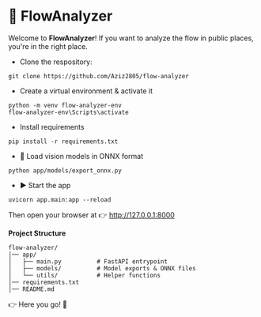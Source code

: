 # 🚀 FlowAnalyzer 

Welcome to **FlowAnalyzer**!
If you want to analyze the flow in public places, you're in the right place.


- Clone the respository:
```
git clone https://github.com/Aziz2805/flow-analyzer
```
- Create a virtual environment & activate it
```
python -m venv flow-analyzer-env
flow-analyzer-env\Scripts\activate 
```
- Install requirements
```
pip install -r requirements.txt
```
- 🧠 Load vision models in ONNX format
```
python app/models/export_onnx.py
```
- ▶️ Start the app
```
uvicorn app.main:app --reload
```

Then open your browser at 👉 http://127.0.0.1:8000


**Project Structure**
```
flow-analyzer/
│── app/
│   ├── main.py          # FastAPI entrypoint
│   ├── models/          # Model exports & ONNX files
│   └── utils/           # Helper functions
│── requirements.txt
│── README.md
```
👉 Here you go! 🎉
